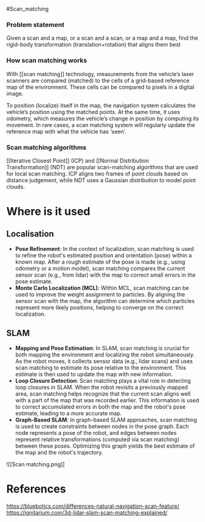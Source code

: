 #Scan_matching
### Problem statement
Given a scan and a map, or a scan and a scan, or a map and a map, find the rigid-body
transformation (translation+rotation) that aligns them best
### How scan matching works
With [[scan matching]] technology, measurements from the vehicle’s laser scanners are compared (matched) to the cells of a grid-based reference map of the environment. These cells can be compared to pixels in a digital image.

To position (localize) itself in the map, the navigation system calculates the vehicle’s position using the matched points. At the same time, it uses odometry, which measures the vehicle’s change in position by computing its movement. In rare cases, a scan matching system will regularly update the reference map with what the vehicle has ‘seen’.
### Scan matching algorithms
[[Iterative Closest Point]] (ICP) and [[Normal Distribution Transformation]] (NDT) are popular scan-matching algorithms that are used for local scan matching. ICP aligns two frames of point clouds based on distance judgement, while NDT uses a Gaussian distribution to model point clouds.

# Where is it used
## Localisation
- **Pose Refinement**: In the context of localization, scan matching is used to refine the robot's estimated position and orientation (pose) within a known map. After a rough estimate of the pose is made (e.g., using odometry or a motion model), scan matching compares the current sensor scan (e.g., from lidar) with the map to correct small errors in the pose estimate.
- **Monte Carlo Localization (MCL)**: Within MCL, scan matching can be used to improve the weight assignment to particles. By aligning the sensor scan with the map, the algorithm can determine which particles represent more likely positions, helping to converge on the correct localization.
## SLAM
- **Mapping and Pose Estimation**: In SLAM, scan matching is crucial for both mapping the environment and localizing the robot simultaneously. As the robot moves, it collects sensor data (e.g., lidar scans) and uses scan matching to estimate its pose relative to the environment. This estimate is then used to update the map with new information.
- **Loop Closure Detection**: Scan matching plays a vital role in detecting loop closures in SLAM. When the robot revisits a previously mapped area, scan matching helps recognize that the current scan aligns well with a part of the map that was recorded earlier. This information is used to correct accumulated errors in both the map and the robot's pose estimate, leading to a more accurate map.
- **Graph-Based SLAM**: In graph-based SLAM approaches, scan matching is used to create constraints between nodes in the pose graph. Each node represents a pose of the robot, and edges between nodes represent relative transformations (computed via scan matching) between these poses. Optimizing this graph yields the best estimate of the map and the robot's trajectory.

![[Scan matching.png]]

# References
https://bluebotics.com/differences-natural-navigation-scan-feature/
https://ignitarium.com/3d-lidar-slam-scan-matching-explained/


